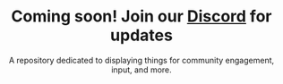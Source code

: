 <h1 align="center">Coming soon! Join our <a href="https://discord.bois-bot.tech">Discord</a> for updates</h1>

<p> </p>
<p align="center">A repository dedicated to displaying things for community engagement, input, and more.</p>
